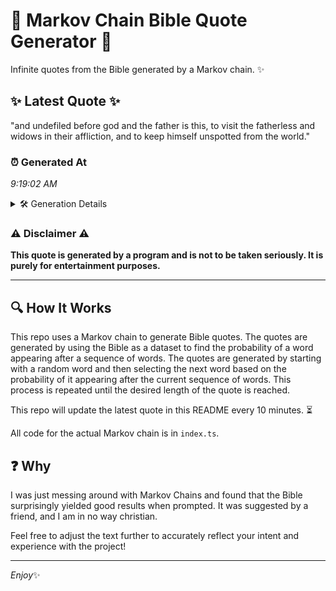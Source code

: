# 📖 Markov Chain Bible Quote Generator 📖

Infinite quotes from the Bible generated by a Markov chain. ✨

## ✨ Latest Quote ✨
"and undefiled before god and the father is this, to visit the fatherless and widows in their affliction, and to keep himself unspotted from the world."

### ⏰ Generated At
*9:19:02 AM*

<details>
    <summary>🛠️ Generation Details</summary>
    <p>
        <strong>🌱 Seed:</strong> and<br>
        <strong>🔄 Iterations:</strong> 25<br>
        <strong>📜 Context History:</strong><br>[ and ]: undefiled<br>[ and, undefiled ]: before<br>[ and, undefiled, before ]: god<br>[ and, undefiled, before, god ]: and<br>[ and, undefiled, before, god, and ]: the<br>[ and, undefiled, before, god, and, the ]: father<br>[ undefiled, before, god, and, the, father ]: is<br>[ before, god, and, the, father, is ]: this,<br>[ god, and, the, father, is, this, ]: to<br>[ and, the, father, is, this,, to ]: visit<br>[ the, father, is, this,, to, visit ]: the<br>[ father, is, this,, to, visit, the ]: fatherless<br>[ is, this,, to, visit, the, fatherless ]: and<br>[ this,, to, visit, the, fatherless, and ]: widows<br>[ to, visit, the, fatherless, and, widows ]: in<br>[ visit, the, fatherless, and, widows, in ]: their<br>[ the, fatherless, and, widows, in, their ]: affliction,<br>[ fatherless, and, widows, in, their, affliction, ]: and<br>[ and, widows, in, their, affliction,, and ]: to<br>[ widows, in, their, affliction,, and, to ]: keep<br>[ in, their, affliction,, and, to, keep ]: himself<br>[ their, affliction,, and, to, keep, himself ]: unspotted<br>[ affliction,, and, to, keep, himself, unspotted ]: from<br>[ and, to, keep, himself, unspotted, from ]: the<br>[ to, keep, himself, unspotted, from, the ]: world.<br>
    </p>
</details>

### ⚠️ Disclaimer ⚠️
**This quote is generated by a program and is not to be taken seriously. It is purely for entertainment purposes.**

---

## 🔍 How It Works

This repo uses a Markov chain to generate Bible quotes. The quotes are generated by using the Bible as a dataset to find the probability of a word appearing after a sequence of words. The quotes are generated by starting with a random word and then selecting the next word based on the probability of it appearing after the current sequence of words. This process is repeated until the desired length of the quote is reached.

This repo will update the latest quote in this README every 10 minutes. ⏳

All code for the actual Markov chain is in `index.ts`.

## ❓ Why

I was just messing around with Markov Chains and found that the Bible surprisingly yielded good results when prompted. 
It was suggested by a friend, and I am in no way christian.

Feel free to adjust the text further to accurately reflect your intent and experience with the project!

---

*Enjoy*✨
